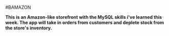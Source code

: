 #BAMAZON

**This is an Amazon-like storefront with the MySQL skills i've learned this week. The app will take in orders from customers and deplete stock from the store's inventory.** 

